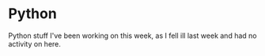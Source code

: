 # Python
Python stuff I've been working on this week, as I fell ill last week and had no activity on here.
